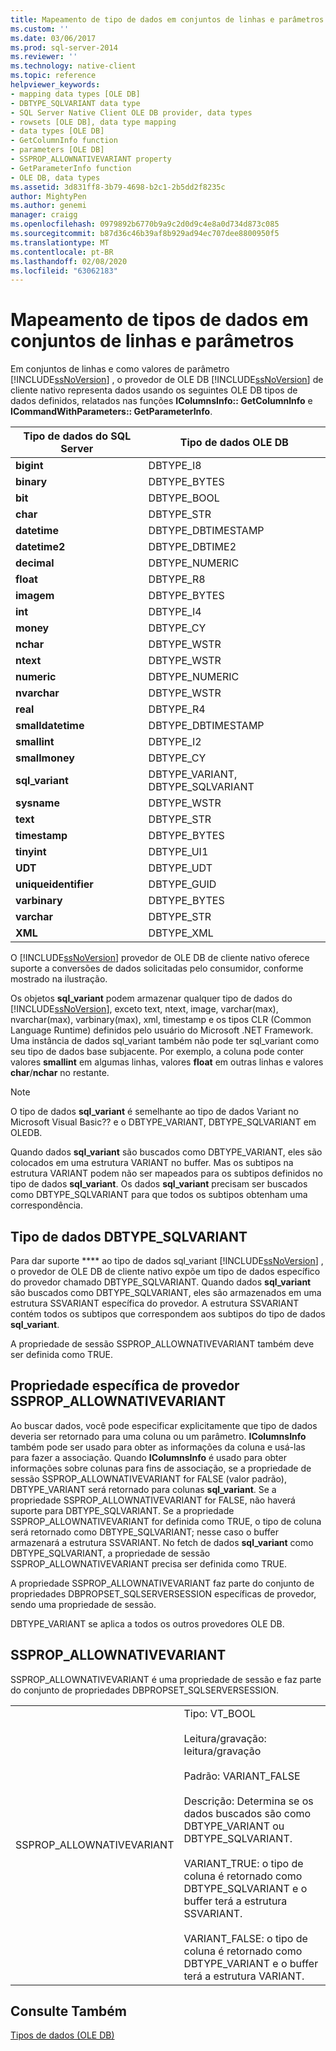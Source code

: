 ```yaml
---
title: Mapeamento de tipo de dados em conjuntos de linhas e parâmetros | Microsoft Docs
ms.custom: ''
ms.date: 03/06/2017
ms.prod: sql-server-2014
ms.reviewer: ''
ms.technology: native-client
ms.topic: reference
helpviewer_keywords:
- mapping data types [OLE DB]
- DBTYPE_SQLVARIANT data type
- SQL Server Native Client OLE DB provider, data types
- rowsets [OLE DB], data type mapping
- data types [OLE DB]
- GetColumnInfo function
- parameters [OLE DB]
- SSPROP_ALLOWNATIVEVARIANT property
- GetParameterInfo function
- OLE DB, data types
ms.assetid: 3d831ff8-3b79-4698-b2c1-2b5dd2f8235c
author: MightyPen
ms.author: genemi
manager: craigg
ms.openlocfilehash: 0979892b6770b9a9c2d0d9c4e8a0d734d873c085
ms.sourcegitcommit: b87d36c46b39af8b929ad94ec707dee8800950f5
ms.translationtype: MT
ms.contentlocale: pt-BR
ms.lasthandoff: 02/08/2020
ms.locfileid: "63062183"
---
```

# <a name="data-type-mapping-in-rowsets-and-parameters"></a>Mapeamento de tipos de dados em conjuntos de linhas e parâmetros
  Em conjuntos de linhas e como valores de parâmetro [!INCLUDE[ssNoVersion](../../includes/ssnoversion-md.md)] , o provedor de OLE DB [!INCLUDE[ssNoVersion](../../includes/ssnoversion-md.md)] de cliente nativo representa dados usando os seguintes OLE DB tipos de dados definidos, relatados nas funções **IColumnsInfo:: GetColumnInfo** e **ICommandWithParameters:: GetParameterInfo**.  
  
|Tipo de dados do SQL Server|Tipo de dados OLE DB|  
|--------------------------|----------------------|  
|**bigint**|DBTYPE_I8|  
|**binary**|DBTYPE_BYTES|  
|**bit**|DBTYPE_BOOL|  
|**char**|DBTYPE_STR|  
|**datetime**|DBTYPE_DBTIMESTAMP|  
|**datetime2**|DBTYPE_DBTIME2|  
|**decimal**|DBTYPE_NUMERIC|  
|**float**|DBTYPE_R8|  
|**imagem**|DBTYPE_BYTES|  
|**int**|DBTYPE_I4|  
|**money**|DBTYPE_CY|  
|**nchar**|DBTYPE_WSTR|  
|**ntext**|DBTYPE_WSTR|  
|**numeric**|DBTYPE_NUMERIC|  
|**nvarchar**|DBTYPE_WSTR|  
|**real**|DBTYPE_R4|  
|**smalldatetime**|DBTYPE_DBTIMESTAMP|  
|**smallint**|DBTYPE_I2|  
|**smallmoney**|DBTYPE_CY|  
|**sql_variant**|DBTYPE_VARIANT, DBTYPE_SQLVARIANT|  
|**sysname**|DBTYPE_WSTR|  
|**text**|DBTYPE_STR|  
|**timestamp**|DBTYPE_BYTES|  
|**tinyint**|DBTYPE_UI1|  
|**UDT**|DBTYPE_UDT|  
|**uniqueidentifier**|DBTYPE_GUID|  
|**varbinary**|DBTYPE_BYTES|  
|**varchar**|DBTYPE_STR|  
|**XML**|DBTYPE_XML|  
  
 O [!INCLUDE[ssNoVersion](../../includes/ssnoversion-md.md)] provedor de OLE DB de cliente nativo oferece suporte a conversões de dados solicitadas pelo consumidor, conforme mostrado na ilustração.  
  
 Os objetos **sql_variant** podem armazenar qualquer tipo de dados do [!INCLUDE[ssNoVersion](../../includes/ssnoversion-md.md)], exceto text, ntext, image, varchar(max), nvarchar(max), varbinary(max), xml, timestamp e os tipos CLR (Common Language Runtime) definidos pelo usuário do Microsoft .NET Framework. Uma instância de dados sql_variant também não pode ter sql_variant como seu tipo de dados base subjacente. Por exemplo, a coluna pode conter valores **smallint** em algumas linhas, valores **float** em outras linhas e valores **char**/**nchar** no restante.  
  
> [!NOTE]  
>  O tipo de dados **sql_variant** é semelhante ao tipo de dados Variant no Microsoft Visual Basic?? e o DBTYPE_VARIANT, DBTYPE_SQLVARIANT em OLEDB.  
  
 Quando dados **sql_variant** são buscados como DBTYPE_VARIANT, eles são colocados em uma estrutura VARIANT no buffer. Mas os subtipos na estrutura VARIANT podem não ser mapeados para os subtipos definidos no tipo de dados **sql_variant**. Os dados **sql_variant** precisam ser buscados como DBTYPE_SQLVARIANT para que todos os subtipos obtenham uma correspondência.  
  
## <a name="dbtype_sqlvariant-data-type"></a>Tipo de dados DBTYPE_SQLVARIANT  
 Para dar suporte **** ao tipo de dados sql_variant [!INCLUDE[ssNoVersion](../../includes/ssnoversion-md.md)] , o provedor de OLE DB de cliente nativo expõe um tipo de dados específico do provedor chamado DBTYPE_SQLVARIANT. Quando dados **sql_variant** são buscados como DBTYPE_SQLVARIANT, eles são armazenados em uma estrutura SSVARIANT específica do provedor. A estrutura SSVARIANT contém todos os subtipos que correspondem aos subtipos do tipo de dados **sql_variant**.  
  
 A propriedade de sessão SSPROP_ALLOWNATIVEVARIANT também deve ser definida como TRUE.  
  
## <a name="provider-specific-property-ssprop_allownativevariant"></a>Propriedade específica de provedor SSPROP_ALLOWNATIVEVARIANT  
 Ao buscar dados, você pode especificar explicitamente que tipo de dados deveria ser retornado para uma coluna ou um parâmetro. **IColumnsInfo** também pode ser usado para obter as informações da coluna e usá-las para fazer a associação. Quando **IColumnsInfo** é usado para obter informações sobre colunas para fins de associação, se a propriedade de sessão SSPROP_ALLOWNATIVEVARIANT for FALSE (valor padrão), DBTYPE_VARIANT será retornado para colunas **sql_variant**. Se a propriedade SSPROP_ALLOWNATIVEVARIANT for FALSE, não haverá suporte para DBTYPE_SQLVARIANT. Se a propriedade SSPROP_ALLOWNATIVEVARIANT for definida como TRUE, o tipo de coluna será retornado como DBTYPE_SQLVARIANT; nesse caso o buffer armazenará a estrutura SSVARIANT. No fetch de dados **sql_variant** como DBTYPE_SQLVARIANT, a propriedade de sessão SSPROP_ALLOWNATIVEVARIANT precisa ser definida como TRUE.  
  
 A propriedade SSPROP_ALLOWNATIVEVARIANT faz parte do conjunto de propriedades DBPROPSET_SQLSERVERSESSION específicas de provedor, sendo uma propriedade de sessão.  
  
 DBTYPE_VARIANT se aplica a todos os outros provedores OLE DB.  
  
## <a name="ssprop_allownativevariant"></a>SSPROP_ALLOWNATIVEVARIANT  
 SSPROP_ALLOWNATIVEVARIANT é uma propriedade de sessão e faz parte do conjunto de propriedades DBPROPSET_SQLSERVERSESSION.  
  
|||  
|-|-|  
|SSPROP_ALLOWNATIVEVARIANT|Tipo: VT_BOOL<br /><br /> Leitura/gravação: leitura/gravação<br /><br /> Padrão: VARIANT_FALSE<br /><br /> Descrição: Determina se os dados buscados são como DBTYPE_VARIANT ou DBTYPE_SQLVARIANT.<br /><br /> VARIANT_TRUE: o tipo de coluna é retornado como DBTYPE_SQLVARIANT e o buffer terá a estrutura SSVARIANT.<br /><br /> VARIANT_FALSE: o tipo de coluna é retornado como DBTYPE_VARIANT e o buffer terá a estrutura VARIANT.|  
  
## <a name="see-also"></a>Consulte Também  
 [Tipos de dados &#40;OLE DB&#41;](data-types-ole-db.md)  
  
  
